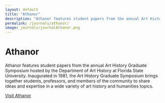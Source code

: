 ```yaml
---
layout: default
title: "Athanor"
description: "Athanor features student papers from the annual Art History Graduate Symposium hosted by the Department of Art History at Florida State University."
permalink: /journals/athanor/
image: journals/journalAthanor.png
---
```


# Athanor

Athanor features student papers from the annual Art History Graduate Symposium hosted by the Department of Art History at Florida State University. Inaugurated in 1981, the Art History Graduate Symposium brings together students, professors, and members of the community to share ideas and expertise in a wide variety of art history and humanities topics.

[Visit Athanor](https://journals.flvc.org/athanor "Athanor homepage")
